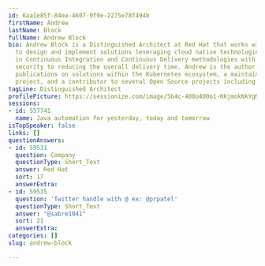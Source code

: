 ```yaml
---
id: 6aa1e85f-84ea-4607-9f9e-2275e78f494b
firstName: Andrew
lastName: Block
fullName: Andrew Block
bio: Andrew Block is a Distinguished Architect at Red Hat that works with organizations
  to design and implement solutions leveraging cloud native technologies. He specializes
  in Continuous Integration and Continuous Delivery methodologies with a focus on
  security to reducing the overall delivery time. Andrew is the author of several
  publications on solutions within the Kubernetes ecosystem, a maintainer on the Helm
  project, and a contributor to several Open Source projects including Sigstore.
tagLine: Distinguished Architect
profilePicture: https://sessionize.com/image/5b4c-400o400o1-KKjmokNkYgMPXPYqb6XDJn.jpg
sessions:
- id: 557741
  name: Java automation for yesterday, today and tomorrow
isTopSpeaker: false
links: []
questionAnswers:
- id: 59531
  question: Company
  questionType: Short_Text
  answer: Red Hat
  sort: 17
  answerExtra: 
- id: 59535
  question: 'Twitter handle with @ ex: @prpatel'
  questionType: Short_Text
  answer: "@sabre1041"
  sort: 21
  answerExtra: 
categories: []
slug: andrew-block

---
```

